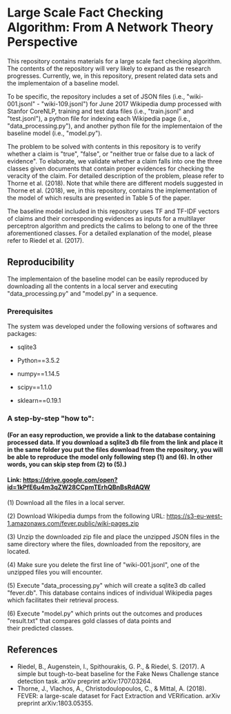 # Large Scale Fact Checking Algorithm: From A Network Theory Perspective

This repository contains materials for a large scale fact checking algorithm. The contents of the repository will very likely to expand as the research progresses. Currently, we, in this repository, present related data sets and the implementaion of a baseline model.

To be specific, the repository includes a set of JSON files (i.e., "wiki-001.jsonl" - "wiki-109.jsonl") for June 2017 Wikipedia dump processed with Stanfor CoreNLP, training and test data files (i.e., "train.jsonl" and "test.jsonl"), a python file for indexing each Wikipedia page (i.e., "data_processing.py"), and another python file for the implementaion of the baseline model (i.e., "model.py").

The problem to be solved with contents in this repository is to verify whether a claim is "true", "false", or "neither true or false due to a lack of evidence". To elaborate, we validate whether a claim falls into one the three classes given documents that contain proper evidences for checking the veracity of the claim. For detailed description of the problem, please refer to Thorne et al. (2018). Note that while there are different models suggested in Thorne et al. (2018), we, in this repository, contains the implementation of the model of which results are presented in Table 5 of the paper.

The baseline model included in this repository uses TF and TF-IDF vectors of claims and their corresponding evidences as inputs for a multilayer perceptron algorithm and predicts the calims to belong to one of the three aforementioned classes. For a detailed explanation of the model, please refer to Riedel et al. (2017).

## Reproducibility

The implementaion of the baseline model can be easily reproduced by downloading all the contents in a local server and executing "data_processing.py" and "model.py" in a sequence.

### Prerequisites

The system was developed under the following versions of softwares and packages:

- sqlite3

- Python==3.5.2

- numpy==1.14.5

- scipy==1.1.0

- sklearn==0.19.1


### A step-by-step "how to":
#### (For an easy reproduction, we provide a link to the database containing processed data. If you download a sqlite3 db file from the link and place it in the same folder you put the files download from the repository, you will be able to reproduce the model only following step (1) and (6). In other words, you can skip step from (2) to (5).) 
#### Link: https://drive.google.com/open?id=1kPfE6u4m3qZW28CCpmTErhQBnBsRdAQW

(1) Download all the files in a local server.

(2) Download Wikipedia dumps from the following URL: https://s3-eu-west-1.amazonaws.com/fever.public/wiki-pages.zip
    
(3) Unzip the downloaded zip file and place the unzipped JSON files in the same directory where the files, downloaded from the 
    repository, are located.
    
(4) Make sure you delete the first line of "wiki-001.jsonl", one of the unzipped files you will encounter.

(5) Execute "data_processing.py" which will create a sqlite3 db called "fever.db".
    This database contains indices of individual Wikipedia pages which facilitates their retrieval process.
    
(6) Execute "model.py" which prints out the outcomes and produces "result.txt" that compares gold classes of data points and   
    their predicted classes.

## References
- Riedel, B., Augenstein, I., Spithourakis, G. P., & Riedel, S. (2017). A simple but tough-to-beat baseline for the Fake News Challenge stance detection task. arXiv preprint arXiv:1707.03264.
- Thorne, J., Vlachos, A., Christodoulopoulos, C., & Mittal, A. (2018). FEVER: a large-scale dataset for Fact Extraction and VERification. arXiv preprint arXiv:1803.05355.
